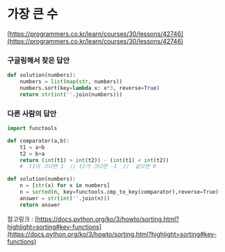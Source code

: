 # 가장 큰 수

[https://programmers.co.kr/learn/courses/30/lessons/42746](https://programmers.co.kr/learn/courses/30/lessons/42746)



### 구글링해서 찾은 답안

```python
def solution(numbers):
    numbers = list(map(str, numbers))
    numbers.sort(key=lambda x: x*3, reverse=True)
    return str(int(''.join(numbers)))
```



### 다른 사람의 답안

```python
import functools

def comparator(a,b):
    t1 = a+b
    t2 = b+a
    return (int(t1) > int(t2)) - (int(t1) < int(t2)) 
	#  t1이 크다면 1  // t2가 크다면 -1  //  같으면 0

def solution(numbers):
    n = [str(x) for x in numbers]
    n = sorted(n, key=functools.cmp_to_key(comparator),reverse=True)
    answer = str(int(''.join(n)))
    return answer
```

참고링크 : [https://docs.python.org/ko/3/howto/sorting.html?highlight=sorting#key-functions](https://docs.python.org/ko/3/howto/sorting.html?highlight=sorting#key-functions)
